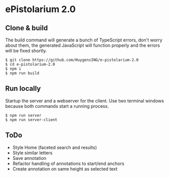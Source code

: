 # ePistolarium 2.0

## Clone & build
The build command will generate a bunch of TypeScript errors,
don't worry about them, the generated JavaScript will function properly and
the errors will be fixed shortly.
```
$ git clone https://github.com/HuygensING/e-pistolarium-2.0
$ cd e-pistolarium-2.0
$ npm i
$ npm run build
```

## Run locally
Startup the server and a webserver for the client.
Use two terminal windows because both commands start a running process.
```
$ npm run server
$ npm run server-client
```

## ToDo

- Style Home (faceted search and results)
- Style similar letters
- Save annotation
- Refactor handling of annotations to start/end anchors
- Create annotation on same height as selected text
